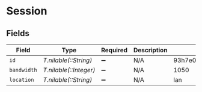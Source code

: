 # Session


## Fields

| Field                    | Type                     | Required                 | Description              | Example                  |
| ------------------------ | ------------------------ | ------------------------ | ------------------------ | ------------------------ |
| `id`                     | *T.nilable(::String)*    | :heavy_minus_sign:       | N/A                      | 93h7e00ncblxncqw9lkfaoxi |
| `bandwidth`              | *T.nilable(::Integer)*   | :heavy_minus_sign:       | N/A                      | 1050                     |
| `location`               | *T.nilable(::String)*    | :heavy_minus_sign:       | N/A                      | lan                      |